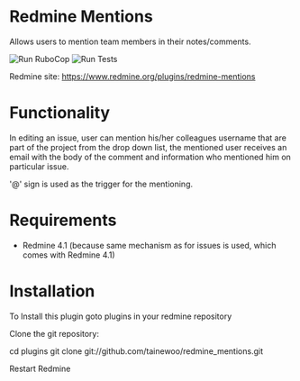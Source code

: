 Redmine Mentions
================

Allows users to mention team members in their notes/comments.

![Run RuboCop](https://github.com/AlphaNodes/redmine_mentions/workflows/Run%20RuboCop/badge.svg) ![Run Tests](https://github.com/AlphaNodes/redmine_mentions/workflows/Run%20Tests/badge.svg)

Redmine site: https://www.redmine.org/plugins/redmine-mentions


Functionality
==============
In editing an issue, user can mention his/her colleagues username that are part of the project from the drop down list,
the mentioned user receives an email with the body of the comment and information who mentioned him on particular issue.

'@' sign is used as the trigger for the mentioning.


Requirements
============

- Redmine 4.1 (because same mechanism as for issues is used, which comes with Redmine 4.1)

Installation
============
To Install this plugin goto plugins in your redmine repository

Clone the git repository:

  cd plugins
	git clone git://github.com/tainewoo/redmine_mentions.git

Restart Redmine
